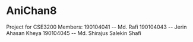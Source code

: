# AniChan8
Project for CSE3200
Members:
190104041 -- Md. Rafi
190104043 -- Jerin Ahasan Kheya
190104045 -- Md. Shirajus Salekin Shafi
